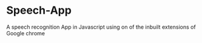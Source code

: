 # Speech-App
A speech recognition App in Javascript using on of the inbuilt extensions of Google chrome
